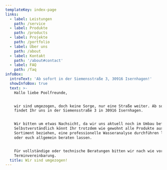 ```yaml
---
templateKey: index-page
links:
  - label: Leistungen
    path: /service
  - label: Produkte
    path: /products
  - label: Projekte
    path: /portfolio
  - label: Über uns
    path: /about
  - label: Kontakt
    path: '/about#contact'
  - label: FAQ
    path: /faq
infoBox:
  introText: 'Ab sofort in der Siemensstraße 3, 30916 Isernhagen!'
  showInfoBox: true
  text: >-
    Hallo liebe Poolfreunde,


    wir sind umgezogen, doch keine Sorge, nur eine Straße weiter. Ab sofort
    findet Ihr uns in der Siemensstraße 3 in 30916 Isernhagen.


    Wir bitten um etwas Nachsicht, da wir uns aktuell noch im Umbau befinden.
    Selbstverständlich könnt Ihr trotzdem wie gewohnt alle Produkte aus unserem
    Sortiment beziehen, eine professionelle Wasseranalyse durchführen lassen
    oder euch allgemein beraten lassen.


    Für vollständige oder technische Beratungen bitten wir nach wie vor um
    Terminvereinbarung.
  title: Wir sind umgezogen!
---
```


